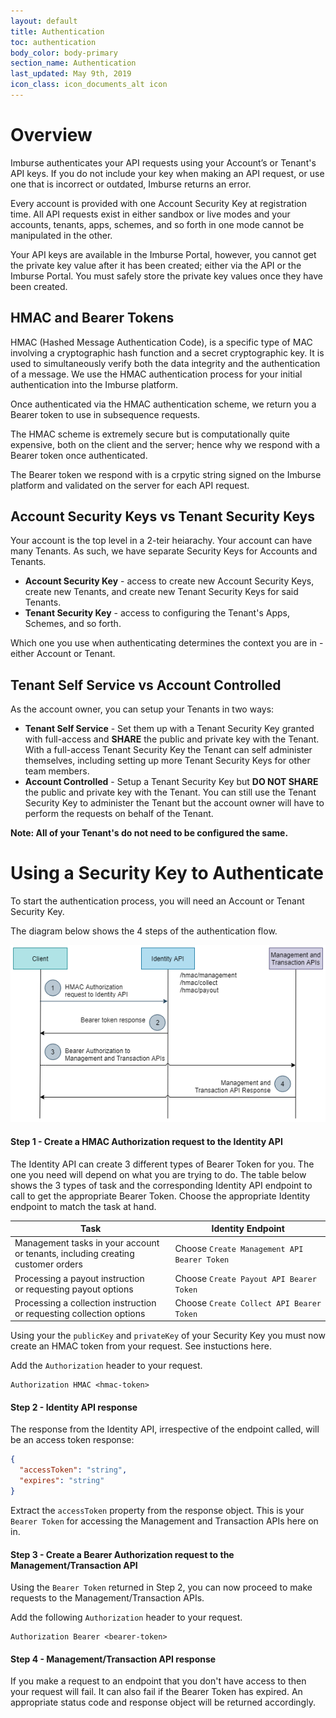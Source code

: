 ```yaml
---
layout: default
title: Authentication
toc: authentication
body_color: body-primary
section_name: Authentication
last_updated: May 9th, 2019
icon_class: icon_documents_alt icon
---
```

# Overview
Imburse authenticates your API requests using your Account’s or Tenant's API keys. If you do not include your key when making an API request, or use one that is incorrect or outdated, Imburse returns an error.

Every account is provided with one Account Security Key at registration time. All API requests exist in either sandbox or live modes and your accounts, tenants, apps, schemes, and so forth in one mode cannot be manipulated in the other.

Your API keys are available in the Imburse Portal, however, you cannot get the private key value after it has been created; either via the API or the Imburse Portal. You must safely store the private key values once they have been created.

## HMAC and Bearer Tokens
HMAC (Hashed Message Authentication Code), is a specific type of MAC involving a cryptographic hash function and a secret cryptographic key. It is used to simultaneously verify both the data integrity and the authentication of a message. We use the HMAC authentication process for your initial authentication into the Imburse platform.

Once authenticated via the HMAC authentication scheme, we return you a Bearer token to use in subsequence requests.

The HMAC scheme is extremely secure but is computationally quite expensive, both on the client and the server; hence why we respond with a Bearer token once authenticated.

The Bearer token we respond with is a crpytic string signed on the Imburse platform and validated on the server for each API request.

## Account Security Keys vs Tenant Security Keys
Your account is the top level in a 2-teir heiarachy. Your account can have many Tenants. As such, we have separate Security Keys for Accounts and Tenants.

- **Account Security Key** - access to create new Account Security Keys, create new Tenants, and create new Tenant Security Keys for said Tenants.
- **Tenant Security Key** - access to configuring the Tenant's Apps, Schemes, and so forth.

Which one you use when authenticating determines the context you are in - either Account or Tenant.

## Tenant Self Service vs Account Controlled
As the account owner, you can setup your Tenants in two ways:

- **Tenant Self Service** - Set them up with a Tenant Security Key granted with full-access and **SHARE** the public and private key with the Tenant. With a full-access Tenant Security Key the Tenant can self administer themselves, including setting up more Tenant Security Keys for other team members.
- **Account Controlled** - Setup a Tenant Security Key but **DO NOT SHARE** the public and private key with the Tenant. You can still use the Tenant Security Key to administer the Tenant but the account owner will have to perform the requests on behalf of the Tenant.

**Note: All of your Tenant's do not need to be configured the same.**

# Using a Security Key to Authenticate
To start the authentication process, you will need an Account or Tenant Security Key.

The diagram below shows the 4 steps of the authentication flow.

<img src="/assets/images/guides/getting-started/authentication-overview.png" style="width:600px;" title="Authentication Flow" alt="Authentication Flow"/>


#### Step 1 - Create a HMAC Authorization request to the Identity API
The Identity API can create 3 different types of Bearer Token for you. The one you need will depend on what you are trying to do. The table below shows the 3 types of task and the corresponding Identity API endpoint to call to get the appropriate Bearer Token. Choose the appropriate Identity endpoint to match the task at hand.

Task | Identity Endpoint
-|-
Management tasks in your account<br/>or tenants, including creating customer orders | Choose `Create Management API Bearer Token`
Processing a payout instruction<br/>or requesting payout options | Choose `Create Payout API Bearer Token`
Processing a collection instruction<br/>or requesting collection options | Choose `Create Collect API Bearer Token`

Using your the `publicKey` and `privateKey` of your Security Key you must now create an HMAC token from your request. See instuctions here.

Add the `Authorization` header to your request.

```curl
Authorization HMAC <hmac-token>
```

#### Step 2 - Identity API response
The response from the Identity API, irrespective of the endpoint called, will be an access token response:

```json
{
  "accessToken": "string",
  "expires": "string"
}
```

Extract the `accessToken` property from the response object. This is your `Bearer Token` for accessing the Management and Transaction APIs here on in.

#### Step 3 - Create a Bearer Authorization request to the Management/Transaction API
Using the `Bearer Token` returned in Step 2, you can now proceed to make requests to the Management/Transaction APIs.

Add the following `Authorization` header to your request.

```curl
Authorization Bearer <bearer-token>
```

#### Step 4 - Management/Transaction API response
If you make a request to an endpoint that you don't have access to then your request will fail. It can also fail if the Bearer Token has expired. An appropriate status code and response object will be returned accordingly.
